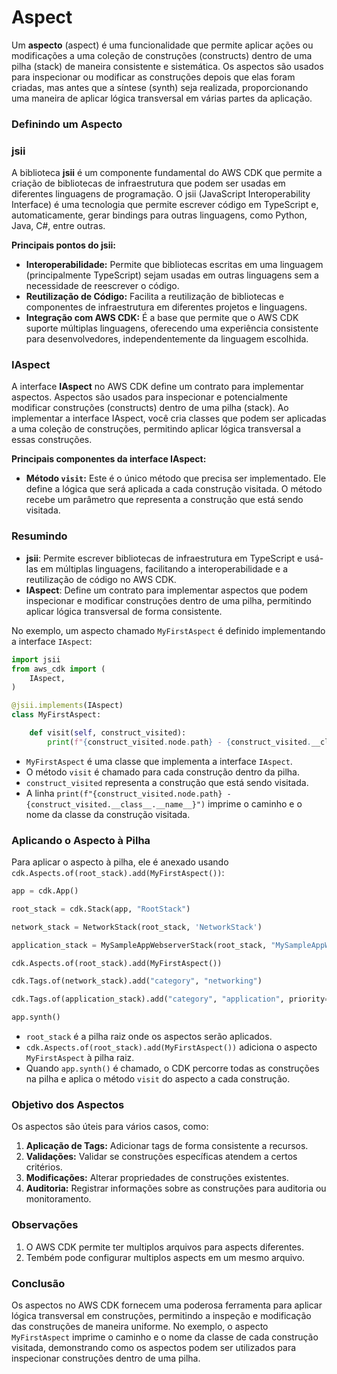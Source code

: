 # Aspect
Um **aspecto** (aspect) é uma funcionalidade que permite aplicar ações ou modificações a uma coleção de construções (constructs) dentro de uma pilha (stack) de maneira consistente e sistemática. Os aspectos são usados para inspecionar ou modificar as construções depois que elas foram criadas, mas antes que a síntese (synth) seja realizada, proporcionando uma maneira de aplicar lógica transversal em várias partes da aplicação.

### Definindo um Aspecto

### jsii

A biblioteca **jsii** é um componente fundamental do AWS CDK que permite a criação de bibliotecas de infraestrutura que podem ser usadas em diferentes linguagens de programação. O jsii (JavaScript Interoperability Interface) é uma tecnologia que permite escrever código em TypeScript e, automaticamente, gerar bindings para outras linguagens, como Python, Java, C#, entre outras.

**Principais pontos do jsii:**

- **Interoperabilidade:** Permite que bibliotecas escritas em uma linguagem (principalmente TypeScript) sejam usadas em outras linguagens sem a necessidade de reescrever o código.
- **Reutilização de Código:** Facilita a reutilização de bibliotecas e componentes de infraestrutura em diferentes projetos e linguagens.
- **Integração com AWS CDK:** É a base que permite que o AWS CDK suporte múltiplas linguagens, oferecendo uma experiência consistente para desenvolvedores, independentemente da linguagem escolhida.

### IAspect

A interface **IAspect** no AWS CDK define um contrato para implementar aspectos. Aspectos são usados para inspecionar e potencialmente modificar construções (constructs) dentro de uma pilha (stack). Ao implementar a interface IAspect, você cria classes que podem ser aplicadas a uma coleção de construções, permitindo aplicar lógica transversal a essas construções.

**Principais componentes da interface IAspect:**

- **Método `visit`:** Este é o único método que precisa ser implementado. Ele define a lógica que será aplicada a cada construção visitada. O método recebe um parâmetro que representa a construção que está sendo visitada.

### Resumindo

- **jsii**: Permite escrever bibliotecas de infraestrutura em TypeScript e usá-las em múltiplas linguagens, facilitando a interoperabilidade e a reutilização de código no AWS CDK.
- **IAspect**: Define um contrato para implementar aspectos que podem inspecionar e modificar construções dentro de uma pilha, permitindo aplicar lógica transversal de forma consistente.

No exemplo, um aspecto chamado `MyFirstAspect` é definido implementando a interface `IAspect`:

```python
import jsii
from aws_cdk import (
    IAspect,
)

@jsii.implements(IAspect)
class MyFirstAspect:

    def visit(self, construct_visited):
        print(f"{construct_visited.node.path} - {construct_visited.__class__.__name__}")
```

- `MyFirstAspect` é uma classe que implementa a interface `IAspect`.
- O método `visit` é chamado para cada construção dentro da pilha.
- `construct_visited` representa a construção que está sendo visitada.
- A linha `print(f"{construct_visited.node.path} - {construct_visited.__class__.__name__}")` imprime o caminho e o nome da classe da construção visitada.

### Aplicando o Aspecto à Pilha

Para aplicar o aspecto à pilha, ele é anexado usando `cdk.Aspects.of(root_stack).add(MyFirstAspect())`:

```python
app = cdk.App()

root_stack = cdk.Stack(app, "RootStack")

network_stack = NetworkStack(root_stack, 'NetworkStack')

application_stack = MySampleAppWebserverStack(root_stack, "MySampleAppWebserverStack", my_vpc=network_stack.vpc)

cdk.Aspects.of(root_stack).add(MyFirstAspect())

cdk.Tags.of(network_stack).add("category", "networking")

cdk.Tags.of(application_stack).add("category", "application", priority=200)

app.synth()
```

- `root_stack` é a pilha raiz onde os aspectos serão aplicados.
- `cdk.Aspects.of(root_stack).add(MyFirstAspect())` adiciona o aspecto `MyFirstAspect` à pilha raiz.
- Quando `app.synth()` é chamado, o CDK percorre todas as construções na pilha e aplica o método `visit` do aspecto a cada construção.

### Objetivo dos Aspectos

Os aspectos são úteis para vários casos, como:

1. **Aplicação de Tags:** Adicionar tags de forma consistente a recursos.
2. **Validações:** Validar se construções específicas atendem a certos critérios.
3. **Modificações:** Alterar propriedades de construções existentes.
4. **Auditoria:** Registrar informações sobre as construções para auditoria ou monitoramento.

### Observações
1. O AWS CDK permite ter multiplos arquivos para aspects diferentes.
2. Tembém pode configurar multiplos aspects em um mesmo arquivo.

### Conclusão

Os aspectos no AWS CDK fornecem uma poderosa ferramenta para aplicar lógica transversal em construções, permitindo a inspeção e modificação das construções de maneira uniforme. No exemplo, o aspecto `MyFirstAspect` imprime o caminho e o nome da classe de cada construção visitada, demonstrando como os aspectos podem ser utilizados para inspecionar construções dentro de uma pilha.